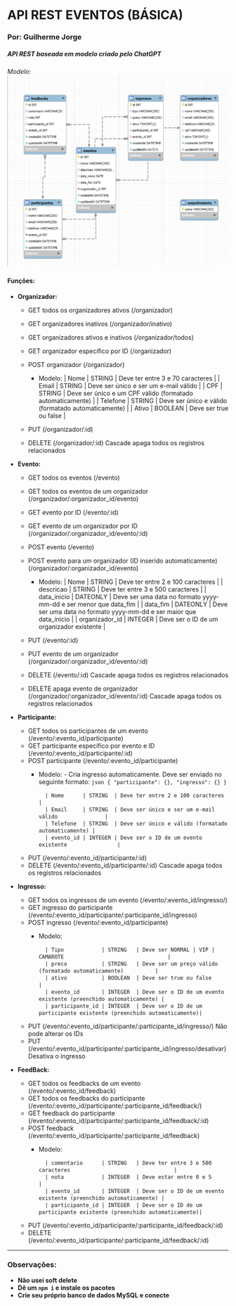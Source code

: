 # API REST EVENTOS (BÁSICA)
### Por: Guilherme Jorge

##### API REST baseada em modelo criado pelo ChatGPT

*Modelo:* !['Modelo imagem'](readMe/image.png)

#### Funções:
- **Organizador:**
  - GET todos os organizadores ativos (/organizador)
  - GET organizadores inativos (/organizador/inativo)
  - GET organizadores ativos e inativos (/organizador/todos)
  - GET organizador específico por ID (/organizador)

  - POST organizador (/organizador)
    - Modelo:
            | Nome     | STRING  | Deve ter entre 3 e 70 caracteres                            |
            | Email    | STRING  | Deve ser único e ser um e-mail válido                      |
            | CPF      | STRING  | Deve ser único e um CPF válido (formatado automaticamente) |
            | Telefone | STRING  | Deve ser único e válido (formatado automaticamente)        |
            | Ativo    | BOOLEAN | Deve ser true ou false                                     |

  - PUT (/organizador/:id)
  - DELETE (/organizador/:id) Cascade apaga todos os registros relacionados

- **Evento:**
  - GET todos os eventos (/evento)
  - GET todos os eventos de um organizador (/organizador/:organizador_id/evento)
  - GET evento por ID (/evento/:id)
  - GET evento de um organizador por ID (/organizador/:organizador_id/evento/:id)
  - POST evento (/evento)
  - POST evento para um organizador (ID inserido automaticamente) (/organizador/:organizador_id/evento)
    - Modelo:
            | Nome           | STRING   | Deve ter entre 2 e 100 caracteres                               |
            | descricao      | STRING   | Deve ter entre 3 e 500 caracteres                               |
            | data_inicio    | DATEONLY | Deve ser uma data no formato yyyy-mm-dd e ser menor que data_fim |
            | data_fim       | DATEONLY | Deve ser uma data no formato yyyy-mm-dd e ser maior que data_inicio |
            | organizador_id | INTEGER  | Deve ser o ID de um organizador existente                       |

  - PUT (/evento/:id)
  - PUT evento de um organizador (/organizador/:organizador_id/evento/:id)
  - DELETE (/evento/:id) Cascade apaga todos os registros relacionados
  - DELETE apaga evento de organizador (/organizador/:organizador_id/evento/:id) Cascade apaga todos os registros relacionados

- **Participante:**
  - GET todos os participantes de um evento (/evento/:evento_id/participante)
  - GET participante específico por evento e ID (/evento/:evento_id/participante/:id)
  - POST participante (/evento/:evento_id/participante)
    - Modelo:
            - Cria ingresso automaticamente. Deve ser enviado no seguinte formato:
            ```json
            {
                "participante": {},
                "ingresso": {}
            }
            ```

            | Nome      | STRING  | Deve ter entre 2 e 100 caracteres                    |
            | Email     | STRING  | Deve ser único e ser um e-mail válido               |
            | Telefone  | STRING  | Deve ser único e válido (formatado automaticamente) |
            | evento_id | INTEGER | Deve ser o ID de um evento existente                |

  - PUT (/evento/:evento_id/participante/:id)
  - DELETE (/evento/:evento_id/participante/:id) Cascade apaga todos os registros relacionados

- **Ingresso:**
  - GET todos os ingressos de um evento (/evento/:evento_id/ingresso/)
  - GET ingresso do participante (/evento/:evento_id/participante/:participante_id/ingresso)
  - POST ingresso (/evento/:evento_id/participante)
    - Modelo:

            | Tipo            | STRING   | Deve ser NORMAL | VIP | CAMAROTE                                 |
            | preco           | STRING   | Deve ser um preço válido (formatado automaticamente)          |
            | ativo           | BOOLEAN  | Deve ser true ou false                                      |
            | evento_id       | INTEGER  | Deve ser o ID de um evento existente (preenchido automaticamente) |
            | participante_id | INTEGER  | Deve ser o ID de um participante existente (preenchido automaticamente)|

  - PUT (/evento/:evento_id/participante/:participante_id/ingresso/) Não pode alterar os IDs
  - PUT (/evento/:evento_id/participante/:participante_id/ingresso/desativar) Desativa o ingresso

- **FeedBack:**
  - GET todos os feedbacks de um evento (/evento/:evento_id/feedback)
  - GET todos os feedbacks do participante (/evento/:evento_id/participante/:participante_id/feedback/)
  - GET feedback do participante (/evento/:evento_id/participante/:participante_id/feedback/:id)
  - POST feedback (/evento/:evento_id/participante/:participante_id/feedback)
    - Modelo:

            | comentario      | STRING   | Deve ter entre 3 e 500 caracteres                                 |
            | nota            | INTEGER  | Deve estar entre 0 e 5                                            |
            | evento_id       | INTEGER  | Deve ser o ID de um evento existente (preenchido automaticamente) |
            | participante_id | INTEGER  | Deve ser o ID de um participante existente (preenchido automaticamente)|

  - PUT (/evento/:evento_id/participante/:participante_id/feedback/:id)
  - DELETE (/evento/:evento_id/participante/:participante_id/feedback/:id)

---

### Observações:
- **Não usei soft delete**
- **Dê um `npm i` e instale os pacotes**
- **Crie seu próprio banco de dados MySQL e conecte**
